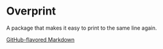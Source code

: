 # Overprint

A package that makes it easy to print to the same line again.

[GitHub-flavored Markdown](https://guides.github.com/features/mastering-markdown/)
